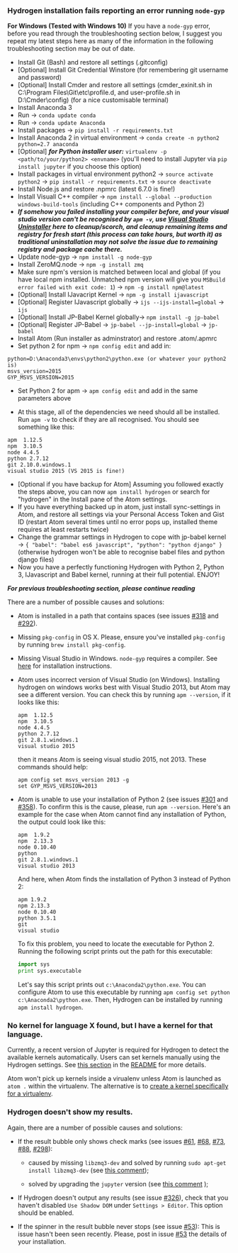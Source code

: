 ### Hydrogen installation fails reporting an error running `node-gyp`

**For Windows (Tested with Windows 10)**
If you have a `node-gyp` error, before you read through the troubleshooting
section below, I suggest you repeat my latest steps here as many of the information
in the following troubleshooting section may be out of date.

- Install Git (Bash) and restore all settings (.gitconfig)
- [Optional] Install Git Credential Winstore (for remembering git username and password)
- [Optional] Install Cmder and restore all settings (cmder_exinit.sh in C:\Program Files\Git\etc\profile.d\, and user-profile.sh in D:\Cmder\config) (for a nice customisable terminal)
- Install Anaconda 3
- Run -> `conda update conda`
- Run -> `conda update Anaconda`
- Install packages -> `pip install -r requirements.txt`
- Install Anaconda 2 in virtual environment -> `conda create -n python2 python=2.7 anaconda`
- [Optional] ***for Python installer user:***
  `virtualenv -p <path/to/your/python2> <envname>` (you'll need to install Jupyter via `pip install jupyter` if you choose this option)
- Install packages in virtual environment python2 -> `source activate python2` -> `pip install -r requirements.txt` -> `source deactivate`
- Install Node.js and restore .npmrc (latest 6.7.0 is fine!)
- Install Visuall C++ compiler -> `npm install --global --production windows-build-tools` (including C++ components and Python 2)
- ***If somehow you failed installing your compiler before, and your visual studio
  version can't be recognised by `apm -v`, use
  [Visual Studio Uninstaller](https://github.com/Microsoft/VisualStudioUninstaller/releases)
  here to cleanup/scorch, and cleanup remaining items and registry for fresh start
  (this process can take hours, but worth it) as traditional uninstallation
  may not solve the issue due to remaining registry and package cache there.***
- Update node-gyp -> `npm install -g node-gyp`
- Install ZeroMQ.node -> `npm -g install zmq`
- Make sure npm's version is matched between local and global (if you have local npm installed. Unmatched npm version will give you `MSBuild error failed with exit code: 1`) -> `npm -g install npm@latest`
- [Optional] Install IJavacript Kernel -> `npm -g install ijavascript`
- [Optional] Register IJavascript globally -> `ijs --ijs-install=global` -> `ijs`
- [Optional] Install JP-Babel Kernel globally-> `npm install -g jp-babel`
- [Optional] Register JP-Babel -> `jp-babel --jp-install=global` -> `jp-babel`
- Install Atom (Run installer as adminstrator) and restore .atom/.apmrc
- Set python 2 for npm -> `npm config edit` and add in:
```
python=D:\Anaconda3\envs\python2\python.exe (or whatever your python2 is)
msvs_version=2015
GYP_MSVS_VERSION=2015
```
- Set Python 2 for apm -> `apm config edit` and add in the same parameters above


- At this stage, all of the dependencies we need should all be installed.
  Run `apm -v` to check if they are all recognised. You should see something
  like this:
```
apm  1.12.5
npm  3.10.5
node 4.4.5
python 2.7.12
git 2.10.0.windows.1
visual studio 2015 (VS 2015 is fine!)
```
- [Optional if you have backup for Atom] Assuming you followed exactly the steps above, you can now `apm install hydrogen`
  or search for "hydrogen" in the Install pane of the Atom settings.
- If you have everything backed up in atom, just install sync-settings in Atom, and restore all settings via your Personal Access Token and Gist ID (restart Atom several times until no error pops up, installed theme requires at least restarts twice)
- Change the grammar settings in Hydrogen to cope with jp-babel kernel -> `{ "babel": "babel es6 javascript", "python": "python django" }` (otherwise hydrogen won't be able to recognise babel files and python django files)
- Now you have a perfectly functioning Hydrogen with Python 2, Python 3, IJavascript and Babel kernel, running at their full potential. ENJOY!

***For previous troubleshooting section, please continue reading***

There are a number of possible causes and solutions:

- Atom is installed in a path that contains spaces (see issues
  [#318](https://github.com/nteract/hydrogen/issues/318) and
  [#292](https://github.com/nteract/hydrogen/issues/292)).

- Missing `pkg-config` in OS X. Please, ensure you've installed `pkg-config` by
  running `brew install pkg-config`.

- Missing Visual Studio in Windows. `node-gyp` requires a compiler. See
  [here](https://github.com/nodejs/node-gyp#installation) for installation
  instructions.

- Atom uses incorrect version of Visual Studio (on Windows). Installing hydrogen
  on windows works best with Visual Studio 2013, but Atom may see a different
  version. You can check this by running `apm --version`, if it looks like this:
  
  ```
  apm  1.12.5
  npm  3.10.5
  node 4.4.5
  python 2.7.12
  git 2.8.1.windows.1
  visual studio 2015
  ```
  
  then it means Atom is seeing visual studio 2015, not 2013.
  These commands should help:
  ```
  apm config set msvs_version 2013 -g
  set GYP_MSVS_VERSION=2013
  ```

- Atom is unable to use your installation of Python 2 (see issues
  [#301](https://github.com/nteract/hydrogen/issues/301) and 
  [#358](https://github.com/nteract/hydrogen/issues/358)). To confirm this is
  the cause, please, run `apm --version`. Here's an example for the case when
  Atom cannot find any installation of Python, the output could look like this:

  ```
  apm  1.9.2
  npm  2.13.3
  node 0.10.40
  python
  git 2.8.1.windows.1
  visual studio 2013
  ```

  And here, when Atom finds the installation of Python 3 instead of Python 2:

  ```
  apm 1.9.2
  npm 2.13.3
  node 0.10.40
  python 3.5.1
  git
  visual studio
  ```

  To fix this problem, you need to locate the executable for Python 2. Running
  the following script prints out the path for this executable:

  ```python
  import sys
  print sys.executable
  ```

  Let's say this script prints out `c:\Anaconda2\python.exe`. You can configure
  Atom to use this executable by running
  `apm config set python c:\Anaconda2\python.exe`. Then, Hydrogen can be
  installed by running `apm install hydrogen`.


### No kernel for language X found, but I have a kernel for that language.

Currently, a recent version of Jupyter is required for Hydrogen to detect the
available kernels automatically. Users can set kernels manually using the
Hydrogen settings. See
[this section](https://github.com/nteract/hydrogen#debian-8-and-ubuntu-1604-lts)
in the [README](README.md) for more details.

Atom won't pick up kernels inside a virualenv unless Atom is launched as `atom .` within the virtualenv. The alternative is to [create a kernel specifically for a virtualenv](http://www.alfredo.motta.name/create-isolated-jupyter-ipython-kernels-with-pyenv-and-virtualenv/).


### Hydrogen doesn't show my results.

Again, there are a number of possible causes and solutions:

- If the result bubble only shows check marks (see issues
  [#61](https://github.com/nteract/hydrogen/issues/61),
  [#68](https://github.com/nteract/hydrogen/issues/68),
  [#73](https://github.com/nteract/hydrogen/issues/73),
  [#88](https://github.com/nteract/hydrogen/issues/88),
  [#298](https://github.com/nteract/hydrogen/issues/298)):

  - caused by missing `libzmq3-dev` and solved by running
    `sudo apt-get install libzmq3-dev` (see [this
    comment](https://github.com/nteract/hydrogen/issues/298#issuecomment-226405723));

  - solved by upgrading the `jupyter` version (see [this
    comment](https://github.com/nteract/hydrogen/issues/88#issuecomment-136761769) );

- If Hydrogen doesn't output any results (see issue
  [#326](https://github.com/nteract/hydrogen/issues/326)), check that you haven't disabled 
  `Use Shadow DOM` under `Settings > Editor`. This option should be enabled.

- If the spinner in the result bubble never stops (see issue
  [#53](https://github.com/nteract/hydrogen/issues/53)): This is issue hasn't
  been seen recently. Please, post in issue
  [#53](https://github.com/nteract/hydrogen/issues/53) the details of your
  installation.
